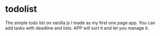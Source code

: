# todolist
The simple todo list on vanilla js I made as my first one page app. You can add tasks with deadline and lists. APP will sort it and let you manage it.
